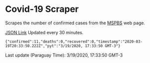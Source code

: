 # Covid-19 Scraper

Scrapes the number of confirmed cases from the [MSPBS](https://www.mspbs.gov.py/covid-19.php) web page.

[JSON Link](https://jmayalag.github.io/covid19-scrape/cases.json)
Updated every 30 minutes.
```
{"confirmed":11,"deaths":0,"recovered":0,"timestamp":"2020-03-19T20:33:50.222Z","pyt":"3/19/2020, 17:33:50 GMT-3"}
```
Last update (Paraguay Time): 3/19/2020, 17:33:50 GMT-3